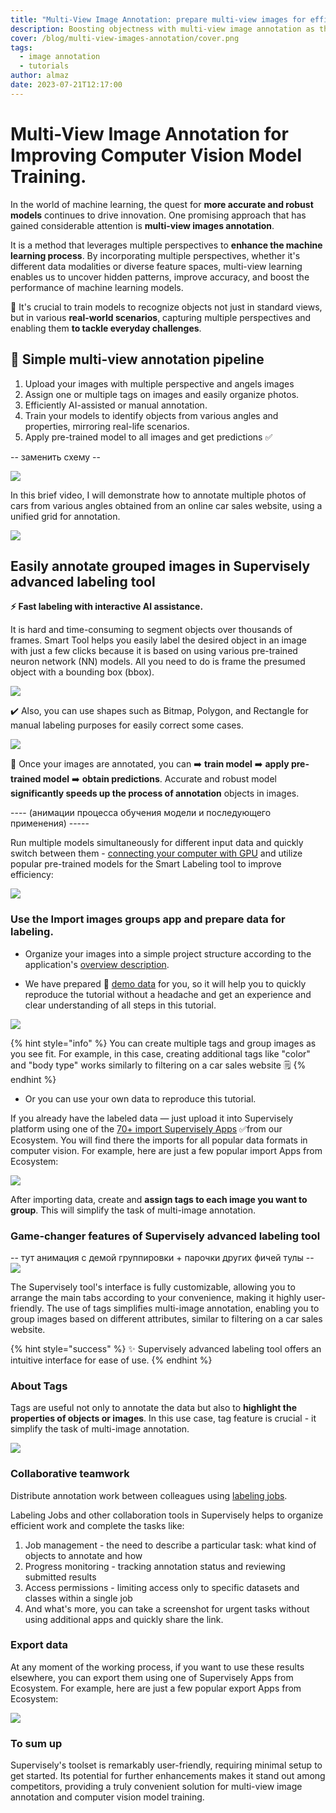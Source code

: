 ```yaml
---
title: "Multi-View Image Annotation: prepare multi-view images for efficient model training"
description: Boosting objectness with multi-view image annotation as the method for improving computer vision model trainig.
cover: /blog/multi-view-images-annotation/cover.png
tags:
  - image annotation
  - tutorials
author: almaz
date: 2023-07-21T12:17:00
---
```


# Multi-View Image Annotation for Improving Computer Vision Model Training.

In the world of machine learning, the quest for **more accurate and robust models** continues to drive innovation. One promising approach that has gained considerable attention is **multi-view images annotation**.

It is a method that leverages multiple perspectives to **enhance the machine learning process**. By incorporating multiple perspectives, whether it's different data modalities or diverse feature spaces, multi-view learning enables us to uncover hidden patterns, improve accuracy, and boost the performance of machine learning models.

🚀 It's crucial to train models to recognize objects not just in standard views, but in various **real-world scenarios**, capturing multiple perspectives and enabling them **to tackle everyday challenges**.

## 🌟 Simple multi-view annotation pipeline

1. Upload your images with multiple perspective and angels images
2. Assign one or multiple tags on images and easily organize photos.
3. Efficiently AI-assisted or manual annotation.
4. Train your models to identify objects from various angles and properties, mirroring real-life scenarios.
5. Apply pre-trained model to all images and get predictions ✅

-- заменить схему --

![](schema.png)

In this brief video, I will demonstrate how to annotate multiple photos of cars from various angles obtained from an online car sales website, using a unified grid for annotation.

![](yt.png)

## Easily annotate grouped images in Supervisely advanced labeling tool

**⚡ Fast labeling with interactive AI assistance.**

It is hard and time-consuming to segment objects over thousands of frames. Smart Tool helps you easily label the desired object in an image with just a few clicks because it is based on using various pre-trained neuron network (NN) models. All you need to do is frame the presumed object with a bounding box (bbox).

![](./ai.gif)

✔️ Also, you can use shapes such as Bitmap, Polygon, and Rectangle for manual labeling purposes for easily correct some cases.

![](./manual.gif)

🤖 Once your images are annotated, you can ➡️ **train model** ➡️ **apply pre-trained model** ➡️ **obtain predictions**. 
Accurate and robust model **significantly speeds up the process of annotation** objects in images.

---- (анимации процесса обучения модели и последующего применения) -----

Run multiple models simultaneously for different input data and quickly switch between them - [connecting your computer with GPU](https://youtu.be/aO7Zc4kTrVg) and utilize popular pre-trained models for the Smart Labeling tool to improve efficiency:

![](models.png)

### Use the Import images groups app and prepare data for labeling.

- Organize your images into a simple project structure according to the application's [overview description](https://ecosystem.supervisely.com/apps/import-images-groups?_ga=2.53824936.1042633755.1690183817-1574751671.1670221597#Overview).

- We have prepared 🔗 [demo data](https://github.com/supervisely-ecosystem/import-images-groups/releases/download/v0.0.1/cars.catalog.zip) for you, so it will help you to quickly reproduce the tutorial without a headache and get an experience and clear understanding of all steps in this tutorial.

 <div class="apps-grid">
    <blog-app github="import-images-groups/master"></blog-app>
</div>

![](./import.gif)

{% hint style="info" %} You can create multiple tags and group images as you see fit. For example, in this case, creating additional tags like "color" and "body type" works similarly to filtering on a car sales website 🗒️ {% endhint %}

- Or you can use your own data to reproduce this tutorial.

If you already have the labeled data — just upload it into Supervisely platform using one of the [70+ import Supervisely Apps](https://ecosystem.supervisely.com/import) ✅from our Ecosystem. You will find there the imports for all popular data formats in computer vision. For example, here are just a few popular import Apps from Ecosystem:

<div class="apps-grid">
    <blog-app github="convert-yolov5-to-supervisely-format/master"></blog-app>
    <blog-app github="import-images-with-masks/master"></blog-app>
    <blog-app github="import-coco/master"></blog-app>
</div>

![](importapps.png)

After importing data, create and **assign tags to each image you want to group**. This will simplify the task of multi-image annotation.

### Game-changer features of Supervisely advanced labeling tool

-- тут анимация с демой группировки + парочки других фичей тулы --
![](adv_lbl_tool.gif)

The Supervisely tool's interface is fully customizable, allowing you to arrange the main tabs according to your convenience, making it highly user-friendly. The use of tags simplifies multi-image annotation, enabling you to group images based on different attributes, similar to filtering on a car sales website.

{% hint style="success" %} ✨ Supervisely advanced labeling tool offers an intuitive interface for ease of use. {% endhint %}

### About Tags

Tags are useful not only to annotate the data but also to **highlight the properties of objects or images**.
In this use case, tag feature is crucial - it simplify the task of multi-image annotation.

![](tags.png)

### Collaborative teamwork

Distribute annotation work between colleagues using [labeling jobs](https://docs.supervisely.com/labeling/jobs).

Labeling Jobs and other collaboration tools in Supervisely helps to organize efficient work and complete the tasks like:

1. Job management - the need to describe a particular task: what kind of objects to annotate and how
2. Progress monitoring - tracking annotation status and reviewing submitted results
3. Access permissions - limiting access only to specific datasets and classes within a single job
4. And what's more, you can take a screenshot for urgent tasks without using additional apps and quickly share the link.

### Export data

At any moment of the working process, if you want to use these results elsewhere, you can export them using one of Supervisely Apps from Ecosystem. For example, here are just a few popular export Apps from Ecosystem:

![](exportapps.png)

 <div class="apps-grid">
    <blog-app github="export-to-supervisely-format/master"></blog-app>
    <blog-app github="export-to-yolov8/master"></blog-app>
    <blog-app github="export-as-masks/master"></blog-app>
    <blog-app github="export-to-coco/master"></blog-app>
    <blog-app github="export-to-coco-mask/master"></blog-app>
    <blog-app github="export-to-pascal-voc/master"></blog-app>
</div>

### To sum up

Supervisely's toolset is remarkably user-friendly, requiring minimal setup to get started. Its potential for further enhancements makes it stand out among competitors, providing a truly convenient solution for multi-view image annotation and computer vision model training.

